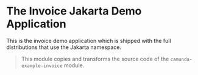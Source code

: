 # The Invoice Jakarta Demo Application

This is the invoice demo application which is shipped with the full distributions that use the Jakarta namespace.

> This module copies and transforms the source code of the `camunda-example-invoice` module.
